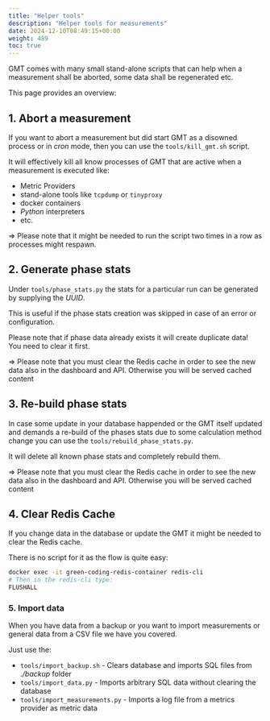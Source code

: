 ```yaml
---
title: "Helper tools"
description: "Helper tools for measurements"
date: 2024-12-10T08:49:15+00:00
weight: 489
toc: true
---
```



GMT comes with many small stand-alone scripts that can help when a measurement shall be aborted, some data
shall be regenerated etc.

This page provides an overview:


## 1. Abort a measurement

If you want to abort a measurement but did start GMT as a disowned process or in *cron* mode, then you can use the
`tools/kill_gmt.sh` script.

It will effectively kill all know processes of GMT that are active when a measurement is executed like:
- Metric Providers
- stand-alone tools like `tcpdump` or `tinyproxy`
- docker containers
- *Python* interpreters 
- etc.

=> Please note that it might be needed to run the script two times in a row as processes might respawn.

## 2. Generate phase stats

Under `tools/phase_stats.py` the stats for a particular run can be generated by supplying the *UUID*.

This is useful if the phase stats creation was skipped in case of an error or configuration.

Please note that if phase data already exists it will create duplicate data! You need to clear it first.

=> Please note that you must clear the Redis cache in order to see the new data also in the dashboard and API. Otherwise
you will be served cached content

## 3. Re-build phase stats

In case some update in your database happended or the GMT itself updated and demands a re-build of the phases stats
due to some calculation method change you can use the `tools/rebuild_phase_stats.py`.

It will delete all known phase stats and completely rebuild them.

=> Please note that you must clear the Redis cache in order to see the new data also in the dashboard and API. Otherwise
you will be served cached content

## 4. Clear Redis Cache

If you change data in the database or update the GMT it might be needed to clear the Redis cache.

There is no script for it as the flow is quite easy:

```bash
docker exec -it green-coding-redis-container redis-cli
# Then in the redis-cli type: 
FLUSHALL
```

### 5. Import data

When you have data from a backup or you want to import measurements or general data from a CSV file we have you covered.

Just use the:
- `tools/import_backup.sh` - Clears database and imports SQL files from *./backup* folder
- `tools/import_data.py` - Imports arbitrary SQL data without clearing the database
- `tools/import_measurements.py` - Imports a log file from a metrics provider as metric data